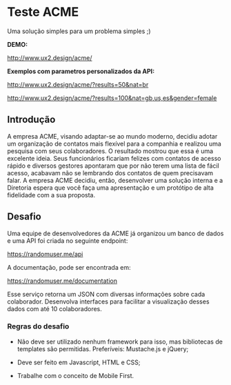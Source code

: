 # Teste ACME

Uma solução simples para um problema simples ;)

**DEMO:**

http://www.ux2.design/acme/

**Exemplos com parametros personalizados da API:**

http://www.ux2.design/acme/?results=50&nat=br

http://www.ux2.design/acme/?results=100&nat=gb,us,es&gender=female

## Introdução

A empresa ACME, visando adaptar-se ao mundo moderno, decidiu adotar um organização de contatos
mais flexível para a companhia e realizou uma pesquisa com seus colaboradores.
O resultado mostrou que essa é uma excelente ideia. Seus funcionários ficariam felizes com contatos
de acesso rápido e diversos gestores apontaram que por não terem uma lista de fácil acesso,
acabavam não se lembrando dos contatos de quem precisavam falar.
A empresa ACME decidiu, então, desenvolver uma solução interna e a Diretoria espera que você faça
uma apresentação e um protótipo de alta fidelidade com a sua proposta.

## Desafio

Uma equipe de desenvolvedores da ACME já organizou um banco de dados e uma API foi criada no
seguinte endpoint:

https://randomuser.me/api

A documentação, pode ser encontrada em:

https://randomuser.me/documentation

Esse serviço retorna um JSON com diversas informações sobre cada colaborador. Desenvolva
interfaces para facilitar a visualização desses dados com até 10 colaboradores.

### Regras do desafio

- Não deve ser utilizado nenhum framework para isso, mas bibliotecas de templates são
permitidas. Preferíveis: Mustache.js e jQuery;

- Deve ser feito em Javascript, HTML e CSS;

- Trabalhe com o conceito de Mobile First.

